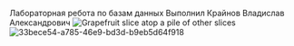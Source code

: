 Лабораторная ребота  по базам данных 
Выполнил Крайнов  Владислав Александрович
<img
  class="fit-picture"
  src="https://github.com/itadan/BD1/assets/39403327/79c10425-4fe2-4d10-a93c-1068e1320221"
  alt="Grapefruit slice atop a pile of other slices" />
![33bece54-a785-46e9-bd3d-b9eb5d64f918](https://github.com/itadan/BD1/assets/39403327/79c10425-4fe2-4d10-a93c-1068e1320221)
